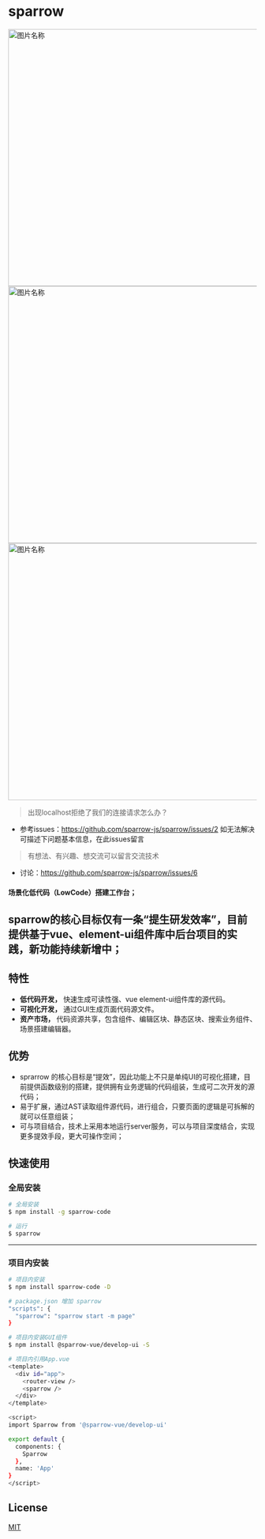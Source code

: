 # sparrow

 <img src="https://p9-juejin.byteimg.com/tos-cn-i-k3u1fbpfcp/8aa8330af05846dfbcae01de8f1a19ee~tplv-k3u1fbpfcp-zoom-1.image?imageslim" width = "520"  alt="图片名称" align="center" />

 <img src="https://p6-juejin.byteimg.com/tos-cn-i-k3u1fbpfcp/64c5d79b33254cef855c7bf005756d2f~tplv-k3u1fbpfcp-zoom-1.image" width = "520"  alt="图片名称" align="center" />

 <img src="https://unpkg.com/@sparrow-vue/images@1.0.8/assets/init-page.png"  width = "520"  alt="图片名称" align="center" >

> 出现localhost拒绝了我们的连接请求怎么办？
- 参考issues：https://github.com/sparrow-js/sparrow/issues/2 如无法解决可描述下问题基本信息，在此issues留言

> 有想法、有兴趣、想交流可以留言交流技术
- 讨论：https://github.com/sparrow-js/sparrow/issues/6

#### 场景化低代码（LowCode）搭建工作台；
sparrow的核心目标仅有一条“提生研发效率”，目前提供基于vue、element-ui组件库中后台项目的实践，新功能持续新增中；
---
## 特性

- **低代码开发，**  快速生成可读性强、vue element-ui组件库的源代码。
- **可视化开发，**  通过GUI生成页面代码源文件。
- **资产市场，**  代码资源共享，包含组件、编辑区块、静态区块、搜索业务组件、场景搭建编辑器。

## 优势
- sprarrow 的核心目标是“提效”，因此功能上不只是单纯UI的可视化搭建，目前提供函数级别的搭建，提供拥有业务逻辑的代码组装，生成可二次开发的源代码；
- 易于扩展，通过AST读取组件源代码，进行组合，只要页面的逻辑是可拆解的就可以任意组装；
- 可与项目结合，技术上采用本地运行server服务，可以与项目深度结合，实现更多提效手段，更大可操作空间；


## 快速使用

### 全局安装

```bash
# 全局安装
$ npm install -g sparrow-code

# 运行
$ sparrow
```
---

### 项目内安装

```bash
# 项目内安装
$ npm install sparrow-code -D

# package.json 增加 sparrow
"scripts": {
  "sparrow": "sparrow start -m page"
}

# 项目内安装GUI组件
$ npm install @sparrow-vue/develop-ui -S

# 项目内引用App.vue
<template>
  <div id="app">
    <router-view />
    <sparrow />
  </div>
</template>

<script>
import Sparrow from '@sparrow-vue/develop-ui'

export default {
  components: {
    Sparrow
  },
  name: 'App'
}
</script>


```

## License
[MIT](http://opensource.org/licenses/MIT)